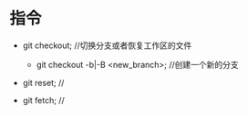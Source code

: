 # 指令

- git checkout;    //切换分支或者恢复工作区的文件
    - git checkout -b|-B <new_branch>;   //创建一个新的分支

- git reset;       //

- git fetch;       //
